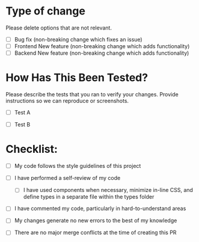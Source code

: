 # Type of change

Please delete options that are not relevant.

- [ ] Bug fix (non-breaking change which fixes an issue)
- [ ] Frontend New feature (non-breaking change which adds functionality)
- [ ] Backend New feature (non-breaking change which adds functionality)

# How Has This Been Tested?

Please describe the tests that you ran to verify your changes. Provide instructions so we can reproduce or screenshots.

- [ ] Test A
- [ ] Test B


# Checklist:
- [ ] My code follows the style guidelines of this project
- [ ] I have performed a self-review of my code
    - [ ] I have used components when necessary, minimize in-line CSS, and define types in a separate file within the types folder
- [ ] I have commented my code, particularly in hard-to-understand areas
- [ ] My changes generate no new errors to the best of my knowledge
- [ ] There are no major merge conflicts at the time of creating this PR


